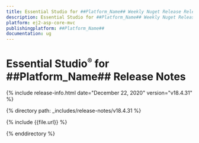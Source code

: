 ```yaml
---
title: Essential Studio for ##Platform_Name## Weekly Nuget Release Release Notes  
description: Essential Studio for ##Platform_Name## Weekly Nuget Release Release Notes  
platform: ej2-asp-core-mvc
publishingplatform: ##Platform_Name##
documentation: ug
---
```


# Essential Studio<sup style="font-size:70%">&reg;</sup> for  ##Platform_Name##  Release Notes  

{% include release-info.html date="December 22, 2020"   version="v18.4.31"  %} 

{% directory path: _includes/release-notes/v18.4.31 %}

{% include {{file.url}} %}

{% enddirectory %}
